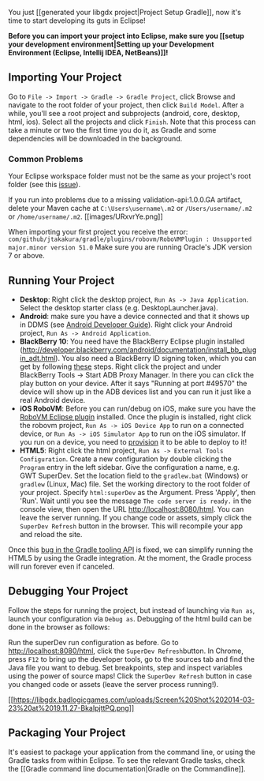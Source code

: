 You just [[generated your libgdx project|Project Setup Gradle]], now it's time to start developing its guts in Eclipse! 

**Before you can import your project into Eclipse, make sure you [[setup your development environment|Setting up your Development Environment (Eclipse, Intellij IDEA, NetBeans)]]!**

## Importing Your Project
Go to `File -> Import -> Gradle -> Gradle Project`, click Browse and navigate to the root folder of your project, then click `Build Model`. After a while, you'll see a root project and subprojects (android, core, desktop, html, ios). Select all the projects and click `Finish`. Note that this process can take a minute or two the first time you do it, as Gradle and some dependencies will be downloaded in the background.

### Common Problems
Your Eclipse workspace folder must not be the same as your project's root folder (see this [issue](https://github.com/libgdx/libgdx/issues/1537)).

If you run into problems due to a missing validation-api:1.0.0.GA artifact, delete your Maven cache at `C:\Users\username\.m2` or `/Users/username/.m2` or `/home/username/.m2`.
[[images/URxvrYe.png]]

When importing your first project you receive the error:
`com/github/jtakakura/gradle/plugins/robovm/RoboVMPlugin : Unsupported major.minor version 51.0`
Make sure you are running Oracle's JDK version 7 or above.

## Running Your Project ##

  * **Desktop**: Right click the desktop project, `Run As -> Java Application`. Select the desktop starter class (e.g. DesktopLauncher.java).
  * **Android**: make sure you have a device connected and that it shows up in DDMS (see  [Android Developer Guide](http://developer.android.com/guide/index.html)). Right click your Android project, `Run As -> Android Application`.
  * **BlackBerry 10**: You need have the BlackBerry Eclipse plugin installed (http://developer.blackberry.com/android/documentation/install_bb_plugin_adt.html). You also need a BlackBerry ID signing token, which you can get by following [these](https://developer.blackberry.com/android/documentation/install_bb_plugin_adt.html#alk1340635272845) steps. Right click the project and under BlackBerry Tools -> Start ADB Proxy Manager. In there you can click the play button on your device. After it says "Running at port #49570" the device will show up in the ADB devices list and you can run it just like a real Android device.
  * **iOS RoboVM**: Before you can run/debug on iOS, make sure you have the [RoboVM Eclipse plugin](https://github.com/libgdx/libgdx/wiki/Setting-up-your-Development-Environment-(Eclipse,-Intellij-IDEA,-NetBeans)#setup-for-ios-development) installed. Once the plugin is installed, right click the robovm project, `Run As -> iOS Device App` to run on a connected device, or `Run As -> iOS Simulator App` to run on the iOS simulator. If you run on a device, you need to [provision](http://docs.robovm.com/getting-started/provisioning.html) it to be able to deploy to it!
  * **HTML5**: Right click the html project, `Run As -> External Tools Configuration`. Create a new configuration by double clicking the `Program` entry in the left sidebar. Give the configuration a name, e.g. GWT SuperDev. Set the location field to the `gradlew.bat` (Windows) or `gradlew` (Linux, Mac) file. Set the working directory to the root folder of your project. Specify `html:superDev` as the Argument. Press 'Apply', then 'Run'. Wait until you see the message `The code server is ready.` in the console view, then open the URL [http://localhost:8080/html](http://localhost:8080/html). You can leave the server running. If you change code or assets, simply click the `SuperDev Refresh` button in the browser. This will recompile your app and reload the site.

Once this [bug in the Gradle tooling API](http://issues.gradle.org/browse/GRADLE-1539) is fixed, we can simplify running the HTML5 by using the Gradle integration. At the moment, the Gradle process will run forever even if canceled.

## Debugging Your Project ##
Follow the steps for running the project, but instead of launching via `Run as`, launch your configuration via `Debug as`. Debugging of the html build can be done in the browser as follows:

Run the superDev run configuration as before. Go to [http://localhost:8080/html](http://localhost:8080/html), click the `SuperDev Refresh`button. In Chrome, press `F12` to bring up the developer tools, go to the sources tab and find the Java file you want to debug. Set breakpoints, step and inspect variables using the power of source maps! Click the `SuperDev Refresh` button in case you changed code or assets (leave the server process running!).

[[https://libgdx.badlogicgames.com/uploads/Screen%20Shot%202014-03-23%20at%2019.11.27-BkaIpjttPQ.png]]

## Packaging Your Project
It's easiest to package your application from the command line, or using the Gradle tasks from within Eclipse. To see the relevant Gradle tasks, check the [[Gradle command line documentation|Gradle on the Commandline]].